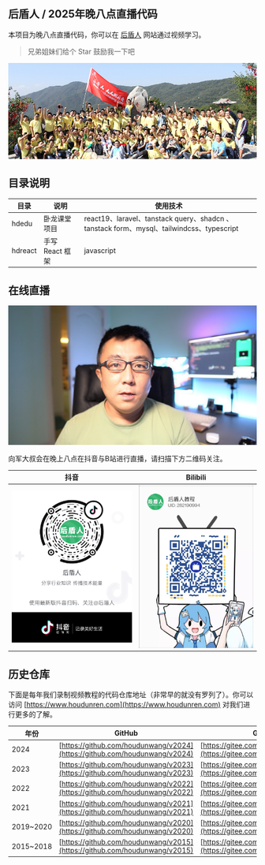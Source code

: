 ## 后盾人 / 2025年晚八点直播代码

本项目为晚八点直播代码，你可以在 [后盾人](https://www.houdunren.com) 网站通过视频学习。

> 兄弟姐妹们给个 Star 鼓励我一下吧



![IMG_7099](./assets/IMG_7099.jpeg)



## 目录说明

| 目录    | 说明            | 使用技术                                                     |
| ------- | --------------- | ------------------------------------------------------------ |
| hdedu   | 卧龙课堂项目    | react19、laravel、tanstack query、shadcn 、tanstack form、mysql、tailwindcss、typescript |
| hdreact | 手写 React 框架 | javascript                                                   |



## 在线直播

![image-20210216220804022](./assets/xj.jpg)



向军大叔会在晚上八点在抖音与B站进行直播，请扫描下方二维码关注。

| 抖音                                            | Bilibili                                         |
| ----------------------------------------------- | ------------------------------------------------ |
| ![image-20210216220804022](./assets/douyin.png) | ![image-20210216220804022](./assets/bilibli.jpg) |




## 历史仓库

下面是每年我们录制视频教程的代码仓库地址（非常早的就没有罗列了）。你可以访问 [https://www.houdunren.com](https://www.houdunren.com) 对我们进行更多的了解。

| 年份      | GitHub                                                       | Gitee                                                        |
| --------- | ------------------------------------------------------------ | ------------------------------------------------------------ |
| 2024      | [https://github.com/houdunwang/v2024](https://github.com/houdunwang/v2024) | [https://gitee.com/houdunren/v2024](https://gitee.com/houdunren/v2024) |
| 2023      | [https://github.com/houdunwang/v2023](https://github.com/houdunwang/v2023) | [https://gitee.com/houdunren/v2023](https://gitee.com/houdunren/v2023) |
| 2022      | [https://github.com/houdunwang/v2022](https://github.com/houdunwang/v2022) | [https://gitee.com/houdunren/v2022](https://gitee.com/houdunren/v2022) |
| 2021      | [https://github.com/houdunwang/v2021](https://github.com/houdunwang/v2021) | [https://gitee.com/houdunren/v2021](https://gitee.com/houdunren/v2021) |
| 2019~2020 | [https://github.com/houdunwang/v2020](https://github.com/houdunwang/v2020) | [https://gitee.com/houdunren/v2020](https://gitee.com/houdunren/v2020) |
| 2015~2018 | [https://github.com/houdunwang/v2015](https://github.com/houdunwang/v2015) | [https://gitee.com/houdunren/v2015](https://gitee.com/houdunren/v2015) |



